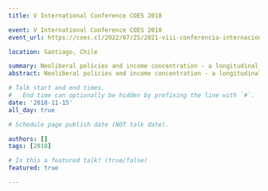 ```yaml
---
title: V International Conference COES 2018 

event: V International Conference COES 2018
event_url: https://coes.cl/2022/07/25/2021-viii-conferencia-internacional-coes/

location: Santiago, Chile

summary: Neoliberal policies and income concentration - a longitudinal and comparative analysis in a Latin American context
abstract: Neoliberal policies and income concentration - a longitudinal and comparative analysis in a Latin American context

# Talk start and end times.
#   End time can optionally be hidden by prefixing the line with `#`.
date: '2018-11-15'
all_day: true

# Schedule page publish date (NOT talk date).

authors: []
tags: [2018]

# Is this a featured talk? (true/false)
featured: true

---
```


